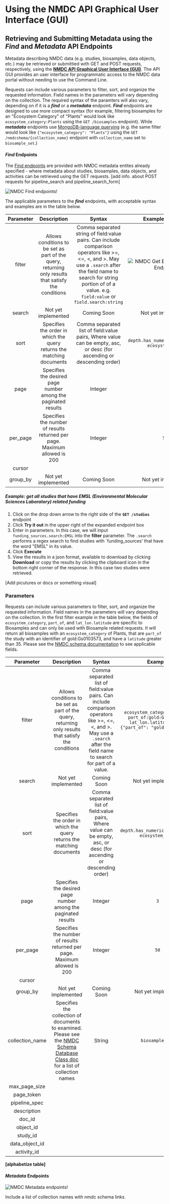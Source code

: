 # Using the NMDC API Graphical User Interface (GUI)

## Retrieving and Submitting Metadata using the ___Find___ and ___Metadata___ API Endpoints

Metadata describing NMDC data (e.g. studies, biosamples, data objects, etc.) may be retrieved or submittied with GET and POST requests, respectively, using the **[NMDC API Graphical User Interface (GUI)](https://api.microbiomedata.org/docs#/)**. The API GUI provides an user interface for programmatic access to the NMDC data portal without needing to use the Command Line.

Requests can include various parameters to filter, sort, and organize the requested information. Field names in the parameters will vary depending on the collection. The required syntax of the paramters will also vary, depending on if it is a ___find___ or a ___metadata___ endpoint. ___Find___ endpoints are designed to use more compact syntax (for example, filtering biosamples for an "Ecosystem Category" of "Plants" would look like `ecosystem_category:Plants` using the `GET /biosamples` endpoint). While ___metadata___ endpoints use [MongoDB-language querying](https://www.mongodb.com/docs/manual/tutorial/query-documents/) (e.g. the same filter would look like `{"ecosystem_category": "Plants"}` using the `GET /nmdcshema/{collection_name}` endpoint with `collection_name` set to `biosample_set`.)

#### ___Find___ Endpoints

The [Find endpoints](https://api.microbiomedata.org/docs#/find:~:text=Find%20NMDC-,metadata,-entities.) are provided with NMDC metadata entites already specified - where metadata about studies, biosamples, data objects, and activities can be retrieved using the GET requests. [add info. about POST requests for pipeline_search and pipeline_search_form] 

![NMDC Find endpoints!](../_static/images/howto_guides/api_gui/find_endpoints.png)

The applicable parameters to the ___find___ endpoints, with acceptable syntax and examples are in the table below.

| Parameter | Description | Syntax | Example Endpoint | Example parameter
| :---: | :-----------: | :-------: | :---: | :---: |
| filter | Allows conditions to be set as part of the query, returning only results that satisfy the conditions | Comma separated string of field:value pairs. Can include comparison operators like >=, <=, <, and >. May use a `.search` after the field name to search for string portion of of a value. e.g. `field:value` or `field.search:string` | ![NMDC Get Biosamples Find Endpoint!](../_static/images/howto_guides/api_gui/get_biosamples_endpoint.png) |`ecosystem_category:Plants, part_of:gold:Gs0103573, lat_lon.latitude:>35.0` `{"part_of": "gold:Gs0114663"}` |
| search | Not yet implemented | Coming Soon | Not yet implemented |
| sort | Specifies the order in which the query returns the matching documents | Comma separated list of field:value pairs, Where value can be empty, asc, or desc (for ascending or descending order) | `depth.has_numeric_value:desc, ecosystem_type`
| page | Specifies the desired page number among the paginated results | Integer | `3`
| per_page | Specifies the number of results returned per page. Maximum allowed is 200 | Integer | `50` |
| cursor |
| group_by | Not yet implemented | Coming Soon | Not yet implmented |

##### Example: get all studies that have EMSL (Environmental Molecular Sciences Laboratory) related funding

1. Click on the drop down arrow to the right side of the **`GET /studies`** endpoint
2. Click **Try it out** in the upper right of the expanded endpoint box
3. Enter in parameters. In this case, we will input `funding_sources.search:EMSL` into the **filter** parameter. The `.search` performs a regex search to find studies with `funding_sources' that have the word "EMSL" in its value.
4. Click **Execute**
5. View the results in a json format, available to download by clicking **Download** or copy the results by clicking the clipboard icon in the bottom right corner of the response. In this case two studies were retrieved.

[Add picutures or docs or something visual]


### Parameters

Requests can include various parameters to filter, sort, and organize the requested information. Field names in the parameters will vary depending on the collection. In the first filter example in the table below, the fields of `ecosystem_category`, `part_of`, and `lat_lon.latitude` are specific to Biosamples and can only be used with Biosample related requests. It will return all biosamples with an `ecosystem_category` of Plants, that are `part_of` the study with an identifier of gold:Gs0103573, and have a `latitude` greater than 35. Please see the [NMDC schema documentation](https://microbiomedata.github.io/nmdc-schema/) to see applicable fields.

| Parameter | Description | Syntax | Example |
| :---: | :-----------: | :-------: | :---: |
| filter | Allows conditions to be set as part of the query, returning only results that satisfy the conditions | Comma separated list of field:value pairs. Can include comparison operators like >=, <=, <, and >. May use a `.search` after the field name to search for part of a value. | `ecosystem_category:Plants, part_of:gold:Gs0103573, lat_lon.latitude:>35.0` `{"part_of": "gold:Gs0114663"}` |
| search | Not yet implemented | Coming Soon | Not yet implemented |
| sort | Specifies the order in which the query returns the matching documents | Comma separated list of field:value pairs, Where value can be empty, asc, or desc (for ascending or descending order) | `depth.has_numeric_value:desc, ecosystem_type`
| page | Specifies the desired page number among the paginated results | Integer | `3`
| per_page | Specifies the number of results returned per page. Maximum allowed is 200 | Integer | `50` |
| cursor |
| group_by | Not yet implemented | Coming Soon | Not yet implmented |
| collection_name | Specifies the collection of documents to examined. Please see the [NMDC Schema Database Class doc](https://microbiomedata.github.io/nmdc-schema/Database/) for a list of collection names | String | `biosample_set` |
| max_page_size | 
| page_token |
| pipeline_spec |
| description |
| doc_id |
| object_id |
| study_id |
| data_object_id |
| activity_id |

**[alphabetize table]**

#### ___Metadata___ Endpoints

![NMDC Metadata endpoints!](../_static/images/howto_guides/api_gui/metadata_endpoints.png)

Include a list of collection names with nmdc schema links.



